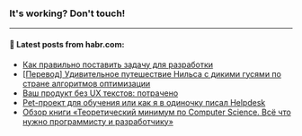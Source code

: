 ### It's working? Don't touch!

---
<!--
#### 🛠️ Technical stack:

![C++](https://img.shields.io/badge/C++-informational?logo=c%2B%2B&style=flat&logoColor=white&color=9C033A)
![Java](https://img.shields.io/badge/Java-informational?logo=java&style=flat&logoColor=white&color=007396)
![Kotlin](https://img.shields.io/badge/Kotlin-informational?logo=Kotlin&style=flat&logoColor=white&color=0095D5)
![JS](https://img.shields.io/badge/JS-informational?logo=javaScript&style=flat&logoColor=black&color=F7Df1E) <br>
![HTML5](https://img.shields.io/badge/HTML5-informational?logo=html5&style=flat&logoColor=white&color=E34F26)
![CSS3](https://img.shields.io/badge/CSS3-informational?logo=css3&style=flat&logoColor=white&color=157286)
![Sass](https://img.shields.io/badge/Saas-informational?logo=sass&style=flat&logoColor=white&color=hotpink)
![PHP](https://img.shields.io/badge/PHP-informational?logo=php&style=flat&logoColor=white&color=777BB4) <br>
![WebPAck](https://img.shields.io/badge/WebPack-informational?logo=webPack&style=flat&logoColor=white&color=FF6F00)
![Bootstrap](https://img.shields.io/badge/Bootstrap-informational?logo=Bootstrap&style=flat&logoColor=white&color=7952B3)
![MySQL](https://img.shields.io/badge/MySQL-informational?logo=MySQL&style=flat&logoColor=white&color=00f) <br>
![NodeJS](https://img.shields.io/badge/NodeJS-informational?logo=node.js&style=flat&logoColor=white&color=43853D)
![Spring](https://img.shields.io/badge/Spring-informational?logo=Spring&style=flat&logoColor=white&color=0A9EDC)
![Angular](https://img.shields.io/badge/Vue-informational?logo=vue.js&style=flat&logoColor=white&color=red)
![Git](https://img.shields.io/badge/Git-informational?logo=git&style=flat&logoColor=white&color=darkorange)

___
-->

#### 💬 Latest posts from habr.com:

<!-- BLOG-POST-LIST:START -->
- [Как правильно поставить задачу для разработки](https://habr.com/ru/post/675372/?utm_source=habrahabr&utm_medium=rss&utm_campaign=675372)
- [[Перевод] Удивительное путешествие Нильса с дикими гусями по стране алгоритмов оптимизации](https://habr.com/ru/post/675344/?utm_source=habrahabr&utm_medium=rss&utm_campaign=675344)
- [Ваш продукт без UX текстов: потрачено](https://habr.com/ru/post/674946/?utm_source=habrahabr&utm_medium=rss&utm_campaign=674946)
- [Pet-проект для обучения или как я в одиночку писал Helpdesk](https://habr.com/ru/post/675492/?utm_source=habrahabr&utm_medium=rss&utm_campaign=675492)
- [Обзор книги «Теоретический минимум по Computer Science. Всё что нужно программисту и разработчику»](https://habr.com/ru/post/675456/?utm_source=habrahabr&utm_medium=rss&utm_campaign=675456)
<!-- BLOG-POST-LIST:END -->
